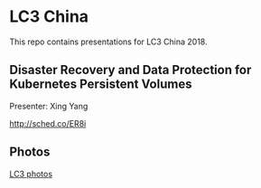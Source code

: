 # LC3 China

This repo contains presentations for LC3 China 2018.

## Disaster Recovery and Data Protection for Kubernetes Persistent Volumes
Presenter: Xing Yang

http://sched.co/ER8i

## Photos

[LC3 photos](https://www.flickr.com/photos/157033335@N08/albums/72157697000881991)
